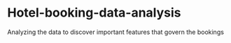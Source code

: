 # Hotel-booking-data-analysis
Analyzing the data to discover important features that govern the bookings
